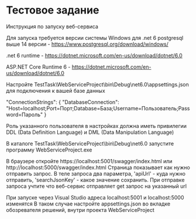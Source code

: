 # Тестовое задание

Инструкция по запуску веб-сервиса

Для запуска требуется версии системы Windows для .net 6 
postgresql выше 14 версии - https://www.postgresql.org/download/windows/


.net 6 runtime - https://dotnet.microsoft.com/en-us/download/dotnet/6.0


ASP.NET Core Runtime 6 - https://dotnet.microsoft.com/en-us/download/dotnet/6.0


Настройте TestTask\WebServiceProject\bin\Debug\net6.0\appsettings.json для подключения к вашей базе данных


"ConnectionStrings": {
    "DatabaseConnection": "Host=localhost;Port=Порт;Database=База;Username=Пользователь;Password=Пароль"
}


Роль указанного пользователя в настройках должна иметь привилегии DDL (Data Definition Language) и DML (Data Manipulation Language)


В каталоге TestTask\WebServiceProject\bin\Debug\net6.0 запустите программу WebServiceProject.exe


В браузере откройте https://localhost:5001/swagger/index.html или http://localhost:5000/swagger/index.html
Страница показывает как нужно отправить запрос. В теле запроса два параметра, 'apiUrl' - куда нужно отправить, 'searchJsonKey' - какое значение сохранить.
При отправке запроса учтите что веб-сервис отправляет get запрос на указанный url


При запуске через Visual Studio адреса localhost:5001 и localhost:5000 изменятся
В таком случае настройте appsettings.json во вкладке обозревателя решений, внутри проекта WebServiceProject
